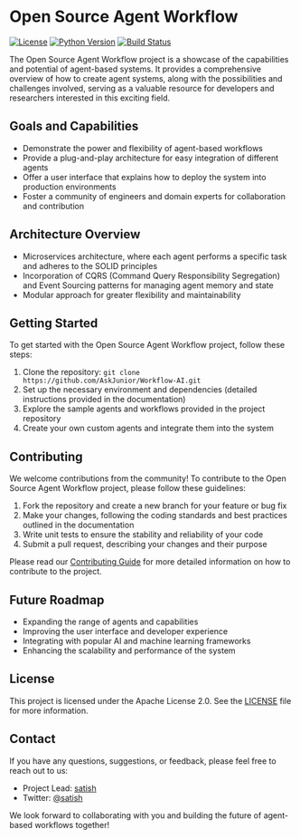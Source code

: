# Open Source Agent Workflow

[![License](https://img.shields.io/badge/License-Apache%202.0-blue.svg)](https://opensource.org/licenses/Apache-2.0)
[![Python Version](https://img.shields.io/badge/python-3.6%20%7C%203.7%20%7C%203.8-blue)](https://www.python.org/downloads/release/python-360/)
[![Build Status](https://travis-ci.org/username/repo.svg?branch=master)](https://travis-ci.org/username/repo)

The Open Source Agent Workflow project is a showcase of the capabilities and potential of agent-based systems. It provides a comprehensive overview of how to create agent systems, along with the possibilities and challenges involved, serving as a valuable resource for developers and researchers interested in this exciting field.

## Goals and Capabilities

- Demonstrate the power and flexibility of agent-based workflows
- Provide a plug-and-play architecture for easy integration of different agents
- Offer a user interface that explains how to deploy the system into production environments
- Foster a community of engineers and domain experts for collaboration and contribution

## Architecture Overview

- Microservices architecture, where each agent performs a specific task and adheres to the SOLID principles
- Incorporation of CQRS (Command Query Responsibility Segregation) and Event Sourcing patterns for managing agent memory and state
- Modular approach for greater flexibility and maintainability

## Getting Started

To get started with the Open Source Agent Workflow project, follow these steps:

1. Clone the repository: `git clone https://github.com/AskJunior/Workflow-AI.git`
2. Set up the necessary environment and dependencies (detailed instructions provided in the documentation)
3. Explore the sample agents and workflows provided in the project repository
4. Create your own custom agents and integrate them into the system

## Contributing

We welcome contributions from the community! To contribute to the Open Source Agent Workflow project, please follow these guidelines:

1. Fork the repository and create a new branch for your feature or bug fix
2. Make your changes, following the coding standards and best practices outlined in the documentation
3. Write unit tests to ensure the stability and reliability of your code
4. Submit a pull request, describing your changes and their purpose

Please read our [Contributing Guide](CONTRIBUTING.md) for more detailed information on how to contribute to the project.

## Future Roadmap

- Expanding the range of agents and capabilities
- Improving the user interface and developer experience
- Integrating with popular AI and machine learning frameworks
- Enhancing the scalability and performance of the system

## License

This project is licensed under the Apache License 2.0. See the [LICENSE](LICENSE) file for more information.

## Contact

If you have any questions, suggestions, or feedback, please feel free to reach out to us:

- Project Lead: [satish](mailto:satish@askjunior.ai)
- Twitter: [@satish](https://twitter.com/satish1v)


We look forward to collaborating with you and building the future of agent-based workflows together!